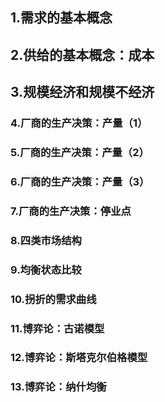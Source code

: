 


## 1.需求的基本概念

## 2.供给的基本概念：成本

## 3.规模经济和规模不经济

### 4.厂商的生产决策：产量（1）

### 5.厂商的生产决策：产量（2）

### 6.厂商的生产决策：产量（3）

### 7.厂商的生产决策：停业点

### 8.四类市场结构

### 9.均衡状态比较

### 10.拐折的需求曲线

### 11.博弈论：古诺模型

### 12.博弈论：斯塔克尔伯格模型

### 13.博弈论：纳什均衡